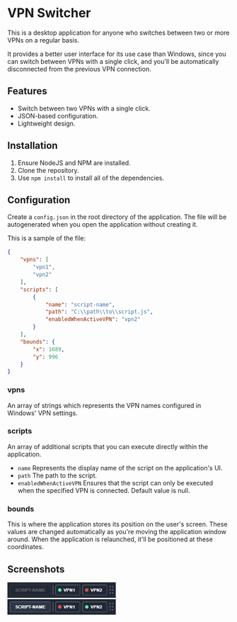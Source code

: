 # VPN Switcher

This is a desktop application for anyone who switches between two or more VPNs on a regular basis.

It provides a better user interface for its use case than Windows, since you can switch between VPNs with a single click, and you'll be automatically disconnected from the previous VPN connection.

## Features

- Switch between two VPNs with a single click.
- JSON-based configuration.
- Lightweight design.

## Installation

1. Ensure NodeJS and NPM are installed.
2. Clone the repository.
3. Use `npm install` to install all of the dependencies.

## Configuration

Create a `config.json` in the root directory of the application. The file will be autogenerated when you open the application without creating it.

This is a sample of the file:

```json
{
	"vpns": [
		"vpn1",
		"vpn2"
	],
	"scripts": [
		{
			"name": "script-name",
			"path": "C:\\path\\to\\script.js",
			"enabledWhenActiveVPN": "vpn2"
		}
	],
	"bounds": {
		"x": 1689,
		"y": 996
	}
}
```

### vpns
An array of strings which represents the VPN names configured in Windows' VPN settings. 

### scripts
An array of additional scripts that you can execute directly within the application. 
 * `name` Represents the display name of the script on the application's UI.
 * `path` The path to the script.
 * `enabledWhenActiveVPN` Ensures that the script can only be executed when the specified VPN is connected. Default value is null.

### bounds
This is where the application stores its position on the user's screen. These values are changed automatically as you're moving the application window around. When the application is relaunched, it'll be positioned at these coordinates. 

## Screenshots
![App Screenshot](readme-assets/screenshot1.png)  
![App Screenshot](readme-assets/screenshot2.png)
